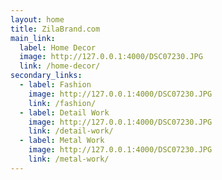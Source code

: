 ```yaml
---
layout: home
title: ZilaBrand.com
main_link:
  label: Home Decor
  image: http://127.0.0.1:4000/DSC07230.JPG
  link: /home-decor/
secondary_links:
  - label: Fashion
    image: http://127.0.0.1:4000/DSC07230.JPG
    link: /fashion/
  - label: Detail Work
    image: http://127.0.0.1:4000/DSC07230.JPG
    link: /detail-work/
  - label: Metal Work
    image: http://127.0.0.1:4000/DSC07230.JPG
    link: /metal-work/
---
```

